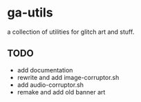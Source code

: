 # ga-utils
a collection of utilities for glitch art and stuff.

## TODO
- add documentation
- rewrite and add image-corruptor.sh
- add audio-corruptor.sh
- remake and add old banner art

